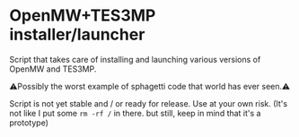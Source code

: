 # OpenMW+TES3MP installer/launcher
Script that takes care of installing and launching various versions of OpenMW and TES3MP.

:warning:Possibly the worst example of sphagetti code that world has ever seen.:warning:

Script is not yet stable and / or ready for release. Use at your own risk.
(It's not like I put some `rm -rf /` in there. but still, keep in mind that it's a prototype)
